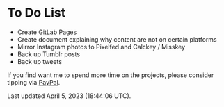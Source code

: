 # To Do List
- Create GitLab Pages
- Create document explaining why content are not on certain platforms
- Mirror Instagram photos to Pixelfed and Calckey / Misskey
- Back up Tumblr posts
- Back up tweets

If you find want me to spend more time on the projects, please consider tipping via [PayPal](https://paypal.me/bglamours).

Last updated April 5, 2023 (18:44:06 UTC).
